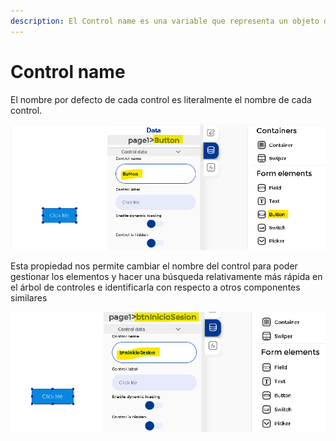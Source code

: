 ```yaml
---
description: El Control name es una variable que representa un objeto de control
---
```


# Control name

El nombre por defecto de cada control es literalmente el nombre de cada control.

![](../../.gitbook/assets/image%20%28100%29.png)

Esta propiedad nos permite cambiar el nombre del control para poder gestionar los elementos y hacer una búsqueda relativamente más rápida en el árbol de controles e identificarla con respecto a otros componentes similares

![](../../.gitbook/assets/image%20%2890%29.png)


